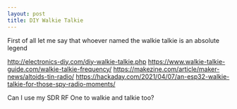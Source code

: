 ```yaml
---
layout: post
title: DIY Walkie Talkie
---
```


First of all let me say that whoever named the walkie talkie is an absolute legend

<http://electronics-diy.com/diy-walkie-talkie.php>
<https://www.walkie-talkie-guide.com/walkie-talkie-frequency/>
<https://makezine.com/article/maker-news/altoids-tin-radio/>
<https://hackaday.com/2021/04/07/an-esp32-walkie-talkie-for-those-spy-radio-moments/>

Can I use my SDR RF One to walkie and talkie too?
